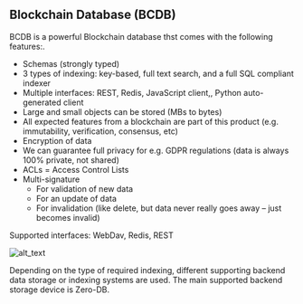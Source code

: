 ## Blockchain Database (BCDB)

BCDB is a powerful Blockchain database thst comes with the following features:.

- Schemas (strongly typed)
- 3 types of indexing: key-based, full text search, and a full SQL compliant indexer
- Multiple interfaces: REST, Redis, JavaScript client,, Python auto-generated client
- Large and small objects can be stored (MBs to bytes)
- All expected features from a blockchain are part of this product (e.g. immutability, verification, consensus, etc)
- Encryption of data
- We can guarantee full privacy for e.g. GDPR regulations (data is always 100% private, not shared)
- ACLs = Access Control Lists
- Multi-signature
    - For validation of new data
    - For an update of data
    - For invalidation (like delete, but data never really goes away – just becomes invalid)

Supported interfaces: WebDav, Redis, REST 

![alt_text](img/bcdb_flow.png)


Depending on the type of required indexing, different supporting backend data storage or indexing systems are used. The main supported backend storage device is Zero-DB. 
